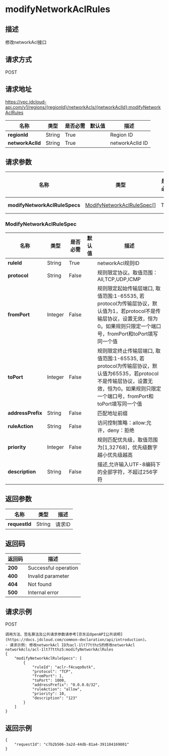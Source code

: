 # modifyNetworkAclRules


## 描述
修改networkAcl接口

## 请求方式
POST

## 请求地址
https://vpc.jdcloud-api.com/v1/regions/{regionId}/networkAcls/{networkAclId}:modifyNetworkAclRules

|名称|类型|是否必需|默认值|描述|
|---|---|---|---|---|
|**regionId**|String|True| |Region ID|
|**networkAclId**|String|True| |networkAclId ID|

## 请求参数
|名称|类型|是否必需|默认值|描述|
|---|---|---|---|---|
|**modifyNetworkAclRuleSpecs**|[ModifyNetworkAclRuleSpec[]](#modifynetworkaclrulespec)|True| |networkAcl规则列表|

### <div id="ModifyNetworkAclRuleSpec">ModifyNetworkAclRuleSpec</div>
|名称|类型|是否必需|默认值|描述|
|---|---|---|---|---|
|**ruleId**|String|True| |networkAcl规则ID|
|**protocol**|String|False| |规则限定协议。取值范围：All,TCP,UDP,ICMP|
|**fromPort**|Integer|False| |规则限定起始传输层端口, 取值范围:1-65535, 若protocol为传输层协议，默认值为1，若protocol不是传输层协议，设置无效，恒为0。如果规则只限定一个端口号，fromPort和toPort填写同一个值|
|**toPort**|Integer|False| |规则限定终止传输层端口, 取值范围:1-65535, 若protocol为传输层协议，默认值为65535，若protocol不是传输层协议，设置无效，恒为0。如果规则只限定一个端口号，fromPort和toPort填写同一个值|
|**addressPrefix**|String|False| |匹配地址前缀|
|**ruleAction**|String|False| |访问控制策略：allow:允许，deny：拒绝|
|**priority**|Integer|False| |规则匹配优先级，取值范围为[1,32768]，优先级数字越小优先级越高|
|**description**|String|False| |描述,允许输入UTF-8编码下的全部字符，不超过256字符|

## 返回参数
|名称|类型|描述|
|---|---|---|
|**requestId**|String|请求ID|


## 返回码
|返回码|描述|
|---|---|
|**200**|Successful operation|
|**400**|Invalid parameter|
|**404**|Not found|
|**500**|Internal error|

## 请求示例
POST
```
调用方法、签名算法及公共请求参数请参考[京东云OpenAPI公共说明](https://docs.jdcloud.com/common-declaration/api/introduction)。
- 请求示例: 修改networkAcl ID为acl-1lt77tthz5的修改networkAcl
networkAcls/acl-1lt77tthz5:modifyNetworkAclRules
{
    "modifyNetworkAclRuleSpecs": [
        {
            "ruleId": "aclr-f4cuqo0utk",
            "protocol": "TCP",
            "fromPort": 1,
            "toPort": 1000,
            "addressPrefix": "0.0.0.0/32",
            "ruleAction": "allow",
            "priority": 10,
            "description": "123"
        }
    ]
}

```

## 返回示例
```
{
    "requestId": "c7b2b506-3a2d-44db-81a4-391104169801"
}
```

